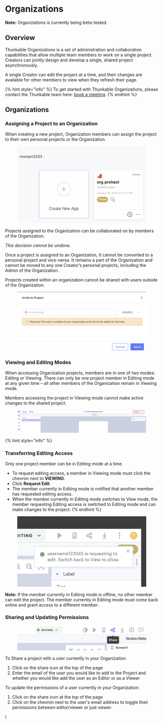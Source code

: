 # Organizations

**Note:** Organizations is currently being beta-tested.

## Overview

Thunkable Organizations is a set of administration and collaboration capabilities that allow multiple team members to work on a single project. Creators can jointly design and develop a single, shared project asynchronously.&#x20;

A single Creator can edit the project at a time, and their changes are available for other members to view when they refresh their page.&#x20;

{% hint style="info" %}
To get started with Thunkable Organizations, please contact the Thunkable team here: [book a meeting](https://meetings.hubspot.com/bryan-luckyheard/team-pricing-request).
{% endhint %}

## Organizations

### Assigning a Project to an Organization

When creating a new project, Organization members can assign the project to their own personal projects or the Organization.&#x20;

<figure><img src=".gitbook/assets/Screen Shot 2023-01-27 at 4.37.07 PM.png" alt=""><figcaption></figcaption></figure>

Projects assigned to the Organization can be collaborated on by members of the Organization.&#x20;

_This decision cannot be undone._&#x20;

Once a project is assigned to an Organization, it cannot be converted to a personal project and vice-versa. It remains a part of the Organization and cannot be moved to any one Creator’s personal projects, including the Admin of the Organization.

Projects created within an organization cannot be shared with users outside of the Organization.

<figure><img src=".gitbook/assets/Screen Shot 2023-01-27 at 4.35.47 PM.png" alt=""><figcaption></figcaption></figure>

### Viewing and Editing Modes

When accessing Organization projects, members are in one of two modes: Editing or Viewing. There can only be one project member in Editing mode at any given time – all other members of the Organization remain in Viewing mode.&#x20;

Members accessing the project in Viewing mode cannot make active changes to the shared project.

<figure><img src=".gitbook/assets/Screenshot 2023-01-04 at 2.39.07 PM.png" alt=""><figcaption></figcaption></figure>

{% hint style="info" %}
### Transferring Editing Access

Only one project member can be in Editing mode at a time.&#x20;

* To request editing access, a member in Viewing mode must click the chevron next to **VIEWING**.
* Click **Request Edit**.
* The member currently in Editing mode is notified that another member has requested editing access.
* When the member currently in Editing mode switches to View mode, the member requesting Editing access is switched to Editing mode and can make changes to the project.
{% endhint %}

<figure><img src=".gitbook/assets/unnamed.png" alt=""><figcaption></figcaption></figure>

**Note:** If the member currently in Editing mode is offline, no other member can edit the project. The member currently in Editing mode must come back online and grant access to a different member.\
&#x20;

### Sharing and Updating Permissions

<figure><img src=".gitbook/assets/Screen Shot 2023-01-27 at 4.34.38 PM.png" alt=""><figcaption></figcaption></figure>

To Share a project with a user currently in your Organization

1. Click on the share icon at the top of the page
2. Enter the email of the user you would like to add to the Project and whether you would like add the user as an Editor or as a Viewer

To update the permissions of a user currently in your Organization:

1. Click on the share icon at the top of the page
2. Click on the chevron next to the user's email address to toggle their permissions between editor/viewer  or just viewer.



\
